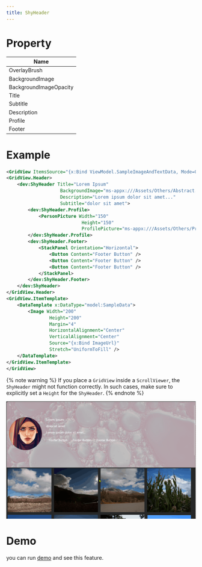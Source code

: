```yaml
---
title: ShyHeader
---
```


# Property

|Name|
|-|
|OverlayBrush|
|BackgroundImage|
|BackgroundImageOpacity|
|Title|
|Subtitle|
|Description|
|Profile|
|Footer|

# Example

```xml
<GridView ItemsSource="{x:Bind ViewModel.SampleImageAndTextData, Mode=OneWay}">
<GridView.Header>
    <dev:ShyHeader Title="Lorem Ipsum"
                    BackgroundImage="ms-appx:///Assets/Others/Abstract.jpg"
                    Description="Lorem ipsum dolor sit amet..."
                    Subtitle="dolor sit amet">
        <dev:ShyHeader.Profile>
            <PersonPicture Width="150"
                            Height="150"
                            ProfilePicture="ms-appx:///Assets/Others/Profile.png" />
        </dev:ShyHeader.Profile>
        <dev:ShyHeader.Footer>
            <StackPanel Orientation="Horizontal">
                <Button Content="Footer Button" />
                <Button Content="Footer Button" />
                <Button Content="Footer Button" />
            </StackPanel>
        </dev:ShyHeader.Footer>
    </dev:ShyHeader>
</GridView.Header>
<GridView.ItemTemplate>
    <DataTemplate x:DataType="model:SampleData">
        <Image Width="200"
                Height="200"
                Margin="4"
                HorizontalAlignment="Center"
                VerticalAlignment="Center"
                Source="{x:Bind ImageUrl}"
                Stretch="UniformToFill" />
    </DataTemplate>
</GridView.ItemTemplate>
</GridView>
```


{% note warning %}
If you place a `GridView` inside a `ScrollViewer`, the `ShyHeader` might not function correctly. In such cases, make sure to explicitly set a `Height` for the `ShyHeader`.
{% endnote %}

![DevWinUI](https://raw.githubusercontent.com/ghost1372/DevWinUI-Resources/refs/heads/main/DevWinUI-Docs/ShyHeader.gif)

# Demo
you can run [demo](https://github.com/Ghost1372/DevWinUI) and see this feature.
